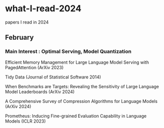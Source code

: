 # what-I-read-2024
papers I read in 2024

## February
### Main Interest : Optimal Serving, Model Quantization

Efficient Memory Management for Large Language Model Serving with PagedAttention (ArXiv 2023)

Tidy Data (Journal of Statistical Software 2014)

When Benchmarks are Targets: Revealing the Sensitivity of Large Language Model Leaderboards (ArXiv 2024)

A Comprehensive Survey of Compression Algorithms for Language Models (ArXiv 2024)

Prometheus: Inducing Fine-grained Evaluation Capability in Language Models (ICLR 2023)
